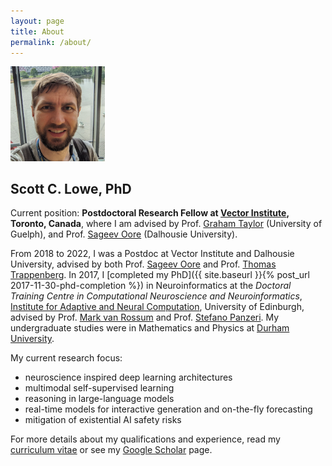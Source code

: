 ```yaml
---
layout: page
title: About
permalink: /about/
---
```


<img class="framed float-rhs" src="/assets/img/ScottWindowReduced.jpg" width="30%" alt="Scott Lowe" />

## Scott C. Lowe, PhD

Current position: **Postdoctoral Research Fellow at [Vector Institute](https://vectorinstitute.ai/), Toronto, Canada**,
where I am advised by Prof. [Graham Taylor](https://www.uoguelph.ca/ceps/people/graham-taylor) (University of Guelph), and Prof. [Sageev Oore](https://www.dal.ca/faculty/computerscience/faculty-staff/sageev-oore.html) (Dalhousie University).

From 2018 to 2022, I was a Postdoc at Vector Institute and Dalhousie University, advised by both Prof. [Sageev Oore](https://www.dal.ca/faculty/computerscience/faculty-staff/sageev-oore.html) and Prof. [Thomas Trappenberg](https://www.dal.ca/faculty/computerscience/faculty-staff/thomas-trappenberg.html).
In 2017, I [completed my PhD]({{ site.baseurl }}{% post_url 2017-11-30-phd-completion %}) in Neuroinformatics at the *Doctoral Training Centre in Computational Neuroscience and Neuroinformatics*, [Institute for Adaptive and Neural Computation](http://www.anc.ed.ac.uk/neuroscience), University of Edinburgh, advised by Prof. [Mark van Rossum](https://www.nottingham.ac.uk/psychology/people/mark.vanrossum) and Prof. [Stefano Panzeri](https://www.iit.it/people-details/-/people/stefano-panzeri).
My undergraduate studies were in Mathematics and Physics at [Durham University](https://www.durham.ac.uk/departments/academic/natural-sciences/).

My current research focus:
- neuroscience inspired deep learning architectures
- multimodal self-supervised learning
- reasoning in large-language models
- real-time models for interactive generation and on-the-fly forecasting
- mitigation of existential AI safety risks

For more details about my qualifications and experience, read my [curriculum vitae](../cv.pdf) or see my [Google Scholar](https://scholar.google.com/citations?user=ZFPhxuAAAAAJ) page.
